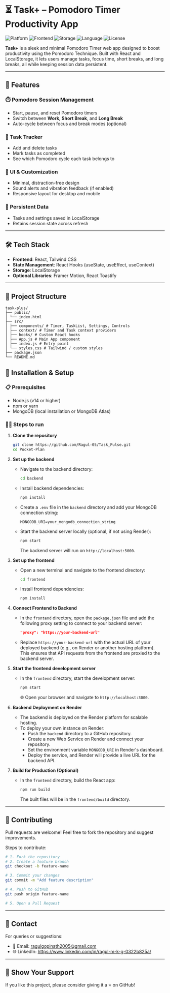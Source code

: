 # ⏳ Task+ – Pomodoro Timer Productivity App

![Platform](https://img.shields.io/badge/Platform-Web-blue.svg)
![Frontend](https://img.shields.io/badge/Frontend-React-orange.svg)
![Storage](https://img.shields.io/badge/Storage-LocalStorage-yellowgreen.svg)
![Language](https://img.shields.io/badge/Language-JavaScript-yellow.svg)
![License](https://img.shields.io/badge/License-MIT-lightgrey.svg)

**Task+** is a sleek and minimal Pomodoro Timer web app designed to boost productivity using the Pomodoro Technique. Built with React and LocalStorage, it lets users manage tasks, focus time, short breaks, and long breaks, all while keeping session data persistent.

---

## 🚀 Features

### ⏱️ Pomodoro Session Management
- Start, pause, and reset Pomodoro timers
- Switch between **Work**, **Short Break**, and **Long Break**
- Auto-cycle between focus and break modes (optional)

### 📝 Task Tracker
- Add and delete tasks
- Mark tasks as completed
- See which Pomodoro cycle each task belongs to

### 🎨 UI & Customization
- Minimal, distraction-free design
- Sound alerts and vibration feedback (if enabled)
- Responsive layout for desktop and mobile

### 💾 Persistent Data
- Tasks and settings saved in LocalStorage
- Retains session state across refresh

---

## 🛠️ Tech Stack

- **Frontend**: React, Tailwind CSS
- **State Management**: React Hooks (useState, useEffect, useContext)
- **Storage**: LocalStorage
- **Optional Libraries**: Framer Motion, React Toastify

---

## 📂 Project Structure
```
task-plus/
├── public/
│ └── index.html
├── src/
│ ├── components/ # Timer, TaskList, Settings, Controls
│ ├── context/ # Timer and Task context providers
│ ├── hooks/ # Custom React hooks
│ ├── App.js # Main App component
│ ├── index.js # Entry point
│ └── styles.css # Tailwind / custom styles
├── package.json
└── README.md
```

## 🧪 Installation & Setup

### 📋 Prerequisites
- Node.js (v14 or higher)  
- npm or yarn  
- MongoDB (local installation or MongoDB Atlas)

### 🧑‍💻 Steps to run
1. **Clone the repository**
   ```bash
   git clone https://github.com/Ragul-05/Task_Pulse.git
   cd Pocket-Plan
   ```

2. **Set up the backend**
   - Navigate to the backend directory:
     ```bash
     cd backend
     ```
   - Install backend dependencies:
     ```bash
     npm install
     ```
   - Create a `.env` file in the `backend` directory and add your MongoDB connection string:
     ```
     MONGODB_URI=your_mongodb_connection_string
     ```
   - Start the backend server locally (optional, if not using Render):
     ```bash
     npm start
     ```
     The backend server will run on `http://localhost:5000`.

3. **Set up the frontend**
   - Open a new terminal and navigate to the frontend directory:
     ```bash
     cd frontend
     ```
   - Install frontend dependencies:
     ```bash
     npm install
     ```

4. **Connect Frontend to Backend**
   - In the `frontend` directory, open the `package.json` file and add the following proxy setting to connect to your backend server:
     ```json
     "proxy": "https://your-backend-url"
     ```
   - Replace `https://your-backend-url` with the actual URL of your deployed backend (e.g., on Render or another hosting platform). This ensures that API requests from the frontend are proxied to the backend server.

5. **Start the frontend development server**
   - In the `frontend` directory, start the development server:
     ```bash
     npm start
     ```
     🌐 Open your browser and navigate to `http://localhost:3000`.

6. **Backend Deployment on Render**
   - The backend is deployed on the Render platform for scalable hosting.  
   - To deploy your own instance on Render:
     - Push the `backend` directory to a GitHub repository.
     - Create a new Web Service on Render and connect your repository.
     - Set the environment variable `MONGODB_URI` in Render's dashboard.
     - Deploy the service, and Render will provide a live URL for the backend API.

7. **Build for Production (Optional)**
   - In the `frontend` directory, build the React app:
     ```bash
     npm run build
     ```
     The built files will be in the `frontend/build` directory.

---

## 🤝 Contributing

Pull requests are welcome! Feel free to fork the repository and suggest improvements.

Steps to contribute:

```bash
# 1. Fork the repository
# 2. Create a feature branch
git checkout -b feature-name

# 3. Commit your changes
git commit -m "Add feature description"

# 4. Push to GitHub
git push origin feature-name

# 5. Open a Pull Request
```

---

## 📧 Contact

For queries or suggestions:

- 📩 Email: ragulgopinath2005@gmail.com  
- 🌐 LinkedIn: https://www.linkedin.com/in/ragul-m-k-g-0322b825a/

---

## 🌟 Show Your Support

If you like this project, please consider giving it a ⭐ on GitHub!

